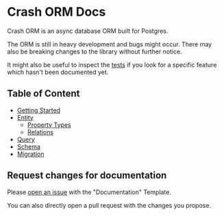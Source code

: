 # Crash ORM Docs
Crash ORM is an async database ORM built for Postgres.

The ORM is still in heavy development and bugs might occur.
There may also be breaking changes to the library without further notice.

It might also be useful to inspect the [tests](../crash_orm/tests) if you look for a specific feature which hasn't been documented yet.

## Table of Content
- [Getting Started](Getting%20Started/Readme.md)
- [Entity](Entity/Readme.md)
  - [Property Types](Entity/Types.md)
  - [Relations](Entity/Relations.md)
- [Query](Query/Readme.md)
- [Schema](Schema/Readme.md)
- [Migration](Migration/Readme.md)

## Request changes for documentation
Please [open an issue](https://github.com/Cr4shd3v/crash_orm/issues/new/choose) with the "Documentation" Template.

You can also directly open a pull request with the changes you propose.


